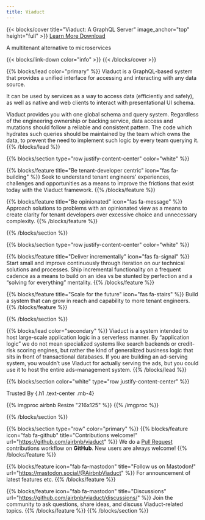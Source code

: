 ```yaml
---
title: Viaduct
---
```


{{< blocks/cover title="Viaduct: A GraphQL Server" image_anchor="top" height="full" >}}
<a class="btn btn-lg btn-primary me-3 mb-4" href="/docs/">
Learn More <i class="fas fa-arrow-alt-circle-right ms-2"></i>
</a>
<a class="btn btn-lg btn-secondary me-3 mb-4" href="https://github.com/airbnb/viaduct">
Download <i class="fab fa-github ms-2 "></i>
</a>
<p class="lead mt-5">A multitenant alternative to microservices</p>
{{< blocks/link-down color="info" >}}
{{< /blocks/cover >}}


{{% blocks/lead color="primary" %}}
Viaduct is a GraphQL-based system that provides a unified interface for accessing and interacting with any data source.

It can be used by services as a way to access data (efficiently and safely), as well as native and web clients to interact with presentational UI schema.

Viaduct provides you with one global schema and query system. Regardless of the engineering ownership or backing service,
data access and mutations should follow a reliable and consistent pattern. The code which hydrates such queries should
be maintained by the team which owns the data, to prevent the need to implement such logic by every team querying it.
{{% /blocks/lead %}}

{{% blocks/section type="row justify-content-center" color="white" %}}

{{% blocks/feature title="Be tenant-developer centric" icon="fas fa-building" %}}
Seek to understand tenant engineers' experiences, challenges and opportunities as a means to improve the frictions that exist today with the Viaduct framework.
{{% /blocks/feature %}}

{{% blocks/feature title="Be opinionated" icon="fas fa-message" %}}
Approach solutions to problems with an opinionated view as a means to create clarity for tenant developers over excessive choice and unnecessary complexity.
{{% /blocks/feature %}}

{{% /blocks/section %}}

{{% blocks/section type="row justify-content-center" color="white" %}}

{{% blocks/feature title="Deliver incrementally" icon="fas fa-signal" %}}
Start small and improve continuously through iteration on our technical solutions and processes. Ship incremental functionality on a frequent cadence as a means to build on an idea vs be stunted by perfection and a “solving for everything” mentality.
{{% /blocks/feature %}}

{{% blocks/feature title="Scale for the future" icon="fas fa-stairs" %}}
Build a system that can grow in reach and capability to more tenant engineers.
{{% /blocks/feature %}}

{{% /blocks/section %}}

{{% blocks/lead color="secondary" %}}
Viaduct is a system intended to host large-scale application logic in a serverless manner.  By “application logic” we
do not mean specialized systems like search backends or credit-risk scoring engines, but rather the kind of generalized
business logic that sits in front of transactional databases.  If you are building an ad-serving system, you wouldn’t
use Viaduct for actually serving the ads, but you could use it to host the entire ads-management system.
{{% /blocks/lead %}}


{{% blocks/section color="white" type="row justify-content-center" %}}

Trusted By
{.h1 .text-center .mb-4}

{{% imgproc airbnb Resize "216x125" %}}
{{% /imgproc %}}

{{% /blocks/section %}}


{{% blocks/section type="row" color="primary" %}}
{{% blocks/feature icon="fab fa-github" title="Contributions welcome!" url="https://github.com/airbnb/viaduct" %}}
We do a [Pull Request](https://github.com/airbnb/viaduct/pulls) contributions workflow on **GitHub**. New users are always welcome!
{{% /blocks/feature %}}


{{% blocks/feature icon="fab fa-mastodon" title="Follow us on Mastodon!" url="https://mastodon.social/@AirbnbViaduct" %}}
For announcement of latest features etc.
{{% /blocks/feature %}}


{{% blocks/feature icon="fab fa-mastodon" title="Discussions" url="https://github.com/airbnb/viaduct/discussions/" %}}
Join the community to ask questions, share ideas, and discuss Viaduct-related topics.
{{% /blocks/feature %}}
{{% /blocks/section %}}
